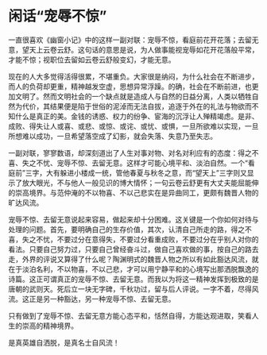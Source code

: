 # 闲话“宠辱不惊”

一直很喜欢《幽窗小记》中的这样一副对联：宠辱不惊，看庭前花开花落；去留无意，望天上云卷云舒。这句话的意思是说，为人做事能视宠辱如花开花落般平常，才能不惊；视职位去留如云卷云舒般变幻，才能无意。 

现在的人大多觉得活得很累，不堪重负。大家很是纳闷，为什么社会在不断进步，而人的负荷却更重，精神越发空虚，思想异常浮躁。的确，社会在不断前进，也更加文明了。然而文明社会的一个缺点就是造成人与自然的日益分离，人类以牺牲自然为代价，其结果便是陷于世俗的泥淖而无法自拔，追逐于外在的礼法与物欲而不知什么是真正的美。金钱的诱惑、权力的纷争、宦海的沉浮让人殚精竭虑。是非、成败、得失让人或喜、或悲、或惊、或诧、或忧、或惧，一旦所欲难以实现，一旦所想难以成功，一旦希望落空成了幻影，就会失落、失意乃至失志。 

一副对联，寥寥数语，却深刻道出了人生对事对物、对名对利应有的态度：得之不喜、失之不忧、宠辱不惊、去留无意。这样才可能心境平和、淡泊自然。一个“看庭前”三字，大有躲进小楼成一统，管他春夏与秋冬之意，而“望天上”三字则又显示了放大眼光，不与他人一般见识的博大情怀；一句云卷云舒更有大丈夫能屈能伸的崇高境界。与范仲淹的不以物喜、不以己悲实在是异曲同工，更颇有魏晋人物的旷达风流。 

宠辱不惊、去留无意说起来容易，做起来却十分困难。这关键是一个你如何对待与处理的问题。首先，要明确自己的生存价值，其次，认清自己所走的路，得之不喜，失之不忧，不要过分在意得失，不要过分看重成败，不要过分在乎别人对你的看法。只要自己努力过，只要自己曾经奋斗过，做自己喜欢做的事，按自己的路去走，外界的评说又算得了什么呢？陶渊明式的魏晋人物之所以有如此豁达风流，就在于淡泊名利，不以物喜，不以己悲，才可以用宁静平和的心境写出那洒脱飘逸的诗篇。这正可谓真正的宠辱不惊、去留无意。而我以为将这一精神发挥到极致的是唐朝的武则天。死后立一块无字碑，千秋功过，留与后人评说。一字不着，尽得风流。这正是另一种豁达，另一种宠辱不惊、去留无意。 

只有做到了宠辱不惊、去留无意方能心态平和，恬然自得，方能达观进取，笑看人生的崇高的精神境界。 

是真英雄自洒脱，是真名士自风流！
 